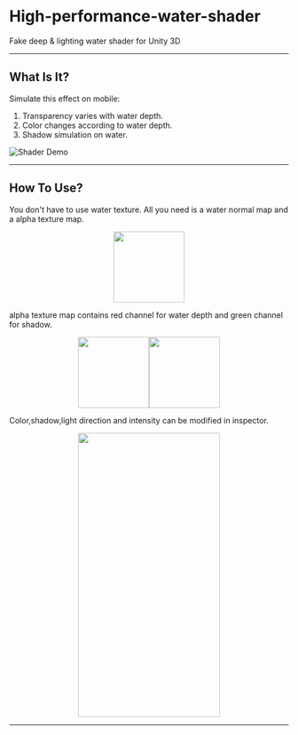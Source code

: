 # High-performance-water-shader
Fake deep &amp; lighting water shader for Unity 3D

***

## What Is It?

Simulate this effect on mobile:

  1. Transparency varies with water depth.
  2. Color changes according to water depth.
  3. Shadow simulation on water.

![Shader Demo](https://github.com/RavenTKF/High-performance-water-shader/blob/master/img/Demo.gif)

***

## How To Use?

You don't have to use water texture. All you need is a water normal map and a alpha texture map.
 
<div align=center><img src="https://github.com/RavenTKF/High-performance-water-shader/blob/master/img/AlphaTex.png" width="128" height="128" /></div>

alpha texture map contains red channel for water depth and green channel for shadow.

<div align=center><img src="https://github.com/RavenTKF/High-performance-water-shader/blob/master/img/R.png" width="128" height="128" /><img src="https://github.com/RavenTKF/High-performance-water-shader/blob/master/img/G.png" width="128" height="128" /></div>

Color,shadow,light direction and intensity can be modified in inspector.

<div align=center><img src="https://github.com/RavenTKF/High-performance-water-shader/blob/master/img/Inspector.png" width="256" height="512" /></div>

***
